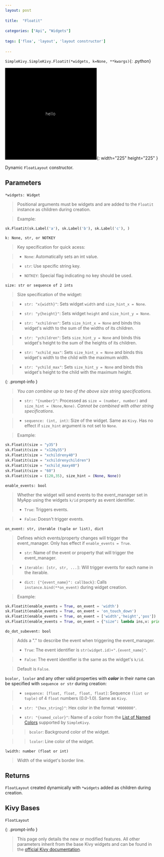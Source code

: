 ```yaml
---
layout: post

title:  "Floatit"

categories: ["Api", "Widgets"]

tags: ['floa', 'layout', 'layout constructor']

---
```

`SimpleKivy.SimpleKivy.Floatit(*widgets, k=None, **kwargs)`{: .python}


![Floatit.png](assets/img/docs/Floatit.png){: width="225" height="225" }


Dynamic `FloatLayout` constructor.

## Parameters


`*widgets: Widget`

> Positional arguments must be widgets and are added to the `Floatit` instance as children during creation.

> Example:

```py
sk.Floatit(sk.Label('a'), sk.Label('b'), sk.Label('c'), )
```



`k: None, str, or NOTKEY`

> Key specification for quick acess:

> - `None`: Automatically sets an int value.

> - `str`: Use specific string key.

> - `NOTKEY`: Special flag indicating no key should be used.


`size: str or sequence of 2 ints`

> Size specification of the widget:


> - `str: "x{width}"`: Sets widget `width` and `size_hint_x = None`.

> - `str: "y{height}"`: Sets widget `height` and `size_hint_y = None`.

> - `str: "xchildren"`: Sets `size_hint_x = None` and binds this widget's width to the sum of the widths of its children.

> - `str: "ychildren"`: Sets `size_hint_y = None` and binds this widget's height to the sum of the heights of its children.

> - `str: "xchild_max"`: Sets `size_hint_x = None` and binds this widget's width to the child with the maximum width.

> - `str: "ychild_max"`: Sets `size_hint_y = None` and binds this widget's height to the child with the maximum height.


{: .prompt-info }

> *You can combine up to two of the above size string specifications.*

> - `str: "{number}"`: Processed as `size = (number, number)` and `size_hint = (None,None)`. *Cannot be combined with other string specifications*.


> - `sequence: (int, int)`: Size of the widget. Same as `Kivy`. Has no effect if `size_hint` argument is not set to `None`.


> Example:

```py
sk.Floatit(size = "y35")
sk.Floatit(size = "x120y35")
sk.Floatit(size = "xchildreny40")
sk.Floatit(size = "xchildrenychildren")
sk.Floatit(size = "xchild_maxy40")
sk.Floatit(size = "60")
sk.Floatit(size = (120,35), size_hint = (None, None))
```

`enable_events: bool`

> Whether the widget will send events to the event_manager set in MyApp using the widgets `k/id` property as event identifier.
> - `True`: Triggers events.

> - `False`: Doesn't trigger events.


`on_event: str, iterable (tuple or list), dict`

> Defines which events/property changes will trigger the event_manager. Only has effect if `enable_events = True`.
> - `str`: Name of the event or property that will trigger the event_manager.

> - `iterable: [str, str, ...]`: Will trigger events for each name in the iterable.

> - `dict: {"{event_name}": callback}`: Calls `instance.bind(**on_event)` during widget creation.


> Example:

```py
sk.Floatit(enable_events = True, on_event = 'width')
sk.Floatit(enable_events = True, on_event = 'on_touch_down')
sk.Floatit(enable_events = True, on_event = ['width','height','pos'])
sk.Floatit(enable_events = True, on_event = {"size": lambda ins,v: print("size =",v)})

```

`do_dot_subevent: bool`

> Adds a "." to describe the event when triggering the event_manager.
> - `True`: The event identifier is `str(widget.id)+".{event_name}"`.

> - `False`: The event identifier is the same as the widget's `k/id`.

> Default is `False`.



`bcolor, lcolor` and any other valid properties with ***color*** in their name can be specified with `sequence or str` during creation:

> - `sequence: [float, float, float, float]`: Sequence `(list or tuple)` of 4 `float` numbers (0.0-1.0). Same as `Kivy`.

> - `str: "{hex_string}"`: Hex color in the format `"#000000"`.

> - `str: "{named_color}"`: Name of a color from the [List of Named Colors](/posts/named_colors) supported by `SimpleKivy`.


>> `bcolor`: Background color of the widget.


>> `lcolor`: Line color of the widget.


`lwidth: number (float or int)`

> Width of the widget's border line.


## Returns

`FloatLayout` created dynamically with `*widgets` added as children during creation.

## Kivy Bases

`FloatLayout`


{: .prompt-info }

> This page only details the new or modified features. All other parameters inherit from the base Kivy widgets and can be found in the [official Kivy documentation](https://kivy.org/doc/stable).


